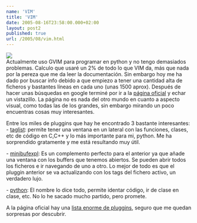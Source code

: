 ```yaml
---
name: 'VIM'
title: 'VIM'
date: 2005-08-16T23:58:00.000+02:00
layout: post2
published: true
url: /2005/08/vim.html
---
```


[![](http://photos1.blogger.com/blogger/2315/213/320/shot_vim.jpg)](http://photos1.blogger.com/blogger/2315/213/1600/shot_vim.jpg)  
Actualmente uso GVIM para programar en python y no tengo demasiados problemas. Calculo que usaré un 2% de todo lo que VIM da, más que nada por la pereza que me da leer la documentación. Sin embargo hoy me ha dado por buscar info debido a que empiezo a tener una cantidad alta de ficheros y bastantes líneas en cada uno (unas 1500 aprox). Después de hacer unas búsquedas en google terminé por ir a la [página oficial](http://www.vim.org) y echar un vistazillo. La página no es nada del otro mundo en cuanto a aspecto visual, como todas las de los grandes, sin embargo mirando un poco encuentras cosas muy interesantes.  
  
Entre los miles de pluggins que hay he encontrado 3 bastante interesantes:  
\- [taglist](http://www.vim.org/scripts/script.php?script_id=273): permite tener una ventana en un lateral con las funciones, clases, etc de código en C,C++ y lo más importante para mi, python. Me ha sorprendido gratamente y me está resultando muy útil.  
  
\- [minibufexpl](http://www.vim.org/scripts/script.php?script_id=159): Es un complemento perfecto para el anterior ya que añade una ventana con los buffers que tenemos abiertos. Se pueden abrir todos los ficheros e ir navegando de uno a otro. Lo mejor de todo es que el pluggin anterior se va actualizando con los tags del fichero activo, un verdadero lujo.  
  
\- [python](http://www.vim.org/scripts/script.php?script_id=30): El nombre lo dice todo, permite identar código, ir de clase en clase, etc. No lo he sacado mucho partido, pero promete.  
  
A la página oficial hay una [lista enorme de pluggins](http://www.vim.org/scripts/script_search_results.php?keywords=*&script_type=&order_by=rating&direction=descending&search=search), seguro que me quedan sorpresas por descubrir.